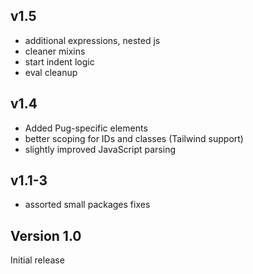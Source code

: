 ## v1.5

- additional expressions, nested js
- cleaner mixins
- start indent logic
- eval cleanup

## v1.4

- Added Pug-specific elements
- better scoping for IDs and classes (Tailwind support)
- slightly improved JavaScript parsing

## v1.1-3

- assorted small packages fixes

## Version 1.0

Initial release
